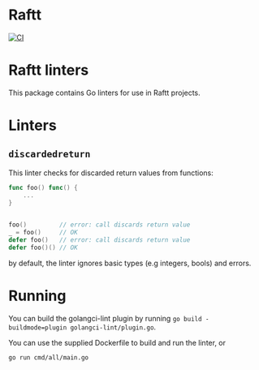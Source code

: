# Raftt
[![CI](https://github.com/rafttio/linters/actions/workflows/go-test.yml/badge.svg)](https://github.com/rafttio/linters/actions/workflows/go-test.yml)
# Raftt linters

This package contains Go linters for use in Raftt projects.

# Linters
## `discardedreturn`

This linter checks for discarded return values from functions:

```go
func foo() func() {
    ...
}

 
foo()         // error: call discards return value
_ = foo()     // OK
defer foo()   // error: call discards return value
defer foo()() // OK
```

by default, the linter ignores basic types (e.g integers, bools) and errors.

# Running
You can build the golangci-lint plugin by running `go build -buildmode=plugin golangci-lint/plugin.go`.

You can use the supplied Dockerfile to build and run the linter, or

`go run cmd/all/main.go`


